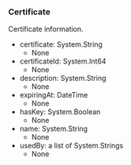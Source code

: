 ### Certificate
Certificate information.

- certificate: System.String
  - None
- certificateId: System.Int64
  - None
- description: System.String
  - None
- expiringAt: DateTime
  - None
- hasKey: System.Boolean
  - None
- name: System.String
  - None
- usedBy: a list of System.Strings
  - None

